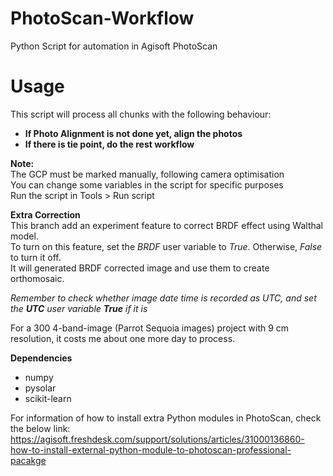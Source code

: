 # PhotoScan-Workflow
Python Script for automation in Agisoft PhotoScan
  
# Usage  
This script will process all chunks with the following behaviour:  
- **If Photo Alignment is not done yet, align the photos**  
- **If there is tie point, do the rest workflow**  
  
**Note:**  
The GCP must be marked manually, following camera optimisation  
You can change some variables in the script for specific purposes  
Run the script in Tools > Run script
  
**Extra Correction**  
This branch add an experiment feature to correct BRDF effect using Walthal model.  
To turn on this feature, set the _BRDF_ user variable to _True_. Otherwise, _False_ to turn it off.  
It will generated BRDF corrected image and use them to create orthomosaic.  
  
_Remember to check whether image date time is recorded as UTC, and set the **UTC** user variable **True** if it is_  
  
For a 300 4-band-image (Parrot Sequoia images) project with 9 cm resolution, it costs me about one more day to process.  
  
**Dependencies**  
- numpy  
- pysolar  
- scikit-learn  
  
For information of how to install extra Python modules in PhotoScan, check the below link:  
https://agisoft.freshdesk.com/support/solutions/articles/31000136860-how-to-install-external-python-module-to-photoscan-professional-pacakge  
